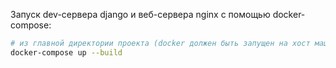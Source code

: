 
Запуск dev-сервера django и веб-сервера nginx с помощью docker-compose:

```bash
# из главной директории проекта (docker должен быть запущен на хост машине)
docker-compose up --build
```



